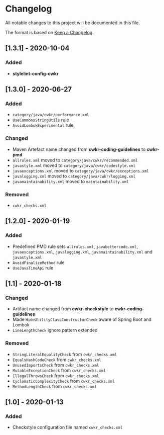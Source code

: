 # Changelog

All notable changes to this project will be documented in this file.

The format is based on [Keep a Changelog](https://keepachangelog.com/en/1.0.0/).


## [1.3.1] - 2020-10-04

### Added

- **stylelint-config-cwkr**


## [1.3.0] - 2020-06-27

### Added

- `category/java/cwkr/performance.xml`
- `UseCommonsStringUtils` rule
- `AvoidLombokExperimental` rule

### Changed

- Maven Artefact name changed from **cwkr-coding-guidelines** to **cwkr-pmd**
- `allrules.xml` moved to `category/java/cwkr/recommended.xml`
- `javastyle.xml` moved to `category/java/cwkr/codestyle.xml`
- `javaexceptions.xml` moved to `category/java/cwkr/exceptions.xml`
- `javalogging.xml` moved to `category/java/cwkr/logging.xml`
- `javamaintainability.xml` moved to `maintainability.xml`

### Removed

- `cwkr_checks.xml`


## [1.2.0] - 2020-01-19

### Added

- Predefined PMD rule sets `allrules.xml`, `javabettercode.xml`, `javaexceptions.xml`, `javalogging.xml`, `javamaintainability.xml` and `javastyle.xml`
- `AvoidFinalizeMethod` rule
- `UseJavaTimeApi` rule


## [1.1] - 2020-01-18

### Changed

- Artifact name changed from **cwkr-checkstyle** to **cwkr-coding-guidelines**
- Made `HideUtilityClassConstructorCheck` aware of Spring Boot and Lombok
- `LineLengthCheck` ignore pattern extended

### Removed

- `StringLiteralEqualityCheck` from `cwkr_checks.xml`
- `EqualsHashCodeCheck` from `cwkr_checks.xml`
- `UnusedImportsCheck` from `cwkr_checks.xml`
- `MutableExceptionCheck` from `cwkr_checks.xml`
- `IllegalThrowsCheck` from `cwkr_checks.xml`
- `CyclomaticComplexityCheck` from `cwkr_checks.xml`
- `MethodLengthCheck` from `cwkr_checks.xml`


## [1.0] - 2020-01-13

### Added

- Checkstyle configuration file named `cwkr_checks.xml`
